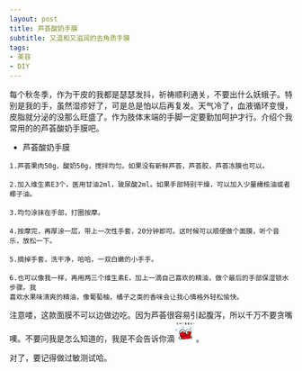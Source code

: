 ```yaml
---
layout: post
title: 芦荟酸奶手膜 
subtitle: 又温和又滋润的去角质手膜
tags:
- 美容
- DIY
---
```


每个秋冬季，作为干皮的我都是瑟瑟发抖，祈祷顺利通关，不要出什么妖蛾子。特别是我的手，虽然湿疹好了，可是总是怕以后再复发。天气冷了，血液循环变慢，皮脂就分泌的没那么旺盛了。作为肢体末端的手脚一定要勤加呵护才行。介绍个我常用的的芦荟酸奶手膜吧。

- 芦荟酸奶手膜

```
1.芦荟果肉50g，酸奶50g，搅拌均匀。如果没有新鲜芦荟，芦荟胶，芦荟冻膜也可以。

2.加入维生素E3个，医用甘油2ml，玻尿酸2ml。如果手部特别干燥，可以加入少量橄榄油或者椰子油。

3.均匀涂抹在手部，打圈按摩。

4.按摩完，再厚涂一层，带上一次性手套，20分钟即可。这时候可以顺便做个面膜，听个音乐，放松一下。

5.摘掉手套，洗干净，哈哈，一双白嫩的小手手。

6.也可以像我一样，再用两三个维生素E，加上一滴自己喜欢的精油，做个最后的手部保湿锁水步骤。我
喜欢水果味清爽的精油，像葡萄柚，橘子之类的香味会让我心情格外轻松愉快。
```

注意喽，这款面膜不可以边做边吃。因为芦荟很容易引起腹泻，所以千万不要贪嘴噢。不要问我是怎么知道的，我是不会告诉你滴![](/img/xiu.jpg)。

对了，要记得做过敏测试哈。
